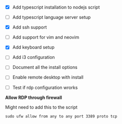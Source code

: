- [x] Add typescript installation to nodejs script
- [ ] Add typescript language server setup 
- [x] Add ssh support
- [ ] Add support for vim and neovim
- [x] Add keyboard setup
- [ ] Add i3 configuration
- [ ] Document all the install options
- [ ] Enable remote desktop with install

- [ ] Test if rdp configuration wrorks

**Allow RDP through firewall**

Might need to add this to the script
```
sudo ufw allow from any to any port 3389 proto tcp
``` 
